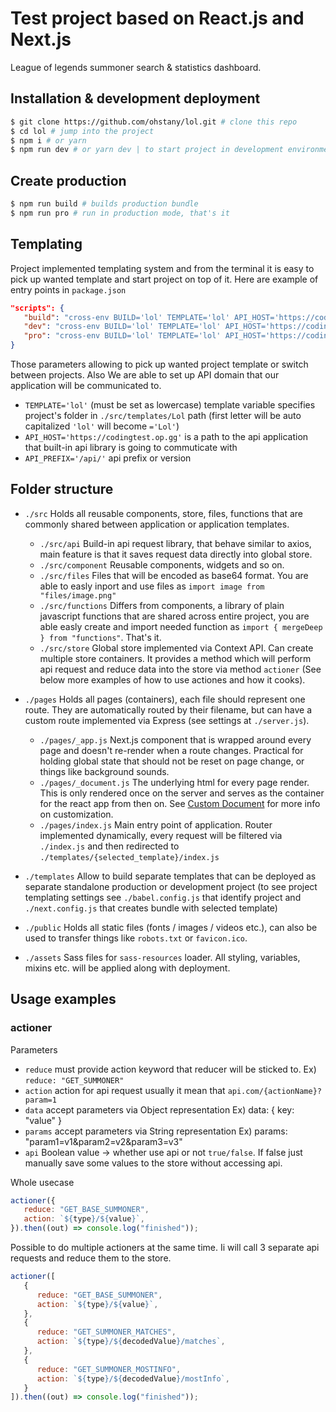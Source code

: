 # Test project based on React.js and Next.js

League of legends summoner search & statistics dashboard.

## Installation & development deployment

```bash
$ git clone https://github.com/ohstany/lol.git # clone this repo
$ cd lol # jump into the project
$ npm i # or yarn
$ npm run dev # or yarn dev | to start project in development environment
```

## Create production

```bash
$ npm run build # builds production bundle
$ npm run pro # run in production mode, that's it
```

## Templating

Project implemented templating system and from the terminal it is easy to pick up wanted template and start project on top of it. Here are example of entry points in `package.json`

```json
"scripts": {
   "build": "cross-env BUILD='lol' TEMPLATE='lol' API_HOST='https://codingtest.op.gg' API_PREFIX='/api/' ROBOTS='allow' NODE_ENV=production PORT=3000 next build",
   "dev": "cross-env BUILD='lol' TEMPLATE='lol' API_HOST='https://codingtest.op.gg' API_PREFIX='/api/' ROBOTS='allow' NODE_ENV=development PORT=3000 node server.js",
   "pro": "cross-env BUILD='lol' TEMPLATE='lol' API_HOST='https://codingtest.op.gg' API_PREFIX='/api/' ROBOTS='allow' NODE_ENV=production PORT=3000 node server.js"
}
```

Those parameters allowing to pick up wanted project template or switch between projects. Also We are able to set up API domain that our application will be communicated to.

-   `TEMPLATE='lol'` (must be set as lowercase) template variable specifies project's folder in `./src/templates/Lol` path (first letter will be auto capitalized `'lol'` will become `='Lol'`)
-   `API_HOST='https://codingtest.op.gg'` is a path to the api application that built-in api library is going to commuticate with
-   `API_PREFIX='/api/'` api prefix or version

## Folder structure

-   `./src`
    Holds all reusable components, store, files, functions that are commonly shared between application or application templates.

    -   `./src/api`
        Build-in api request library, that behave similar to axios, main feature is that it saves request data directly into global store.
    -   `./src/component`
        Reusable components, widgets and so on.
    -   `./src/files`
        Files that will be encoded as base64 format. You are able to easly inport and use files as `import image from "files/image.png"`
    -   `./src/functions`
        Differs from components, a library of plain javascript functions that are shared across entire project, you are able easly create and import needed function as `import { mergeDeep } from "functions"`. That's it.
    -   `./src/store`
        Global store implemented via Context API. Can create multiple store containers. It provides a method which will perform api request and reduce data into the store via method `actioner` (See below more examples of how to use actiones and how it cooks).

-   `./pages`
    Holds all pages (containers), each file should represent one route. They are automatically routed by their filename, but can have a custom route implemented via Express (see settings at `./server.js`).

    -   `./pages/_app.js`
        Next.js component that is wrapped around every page and doesn't re-render when a route changes. Practical for holding global state that should not be reset on page change, or things like background sounds.
    -   `./pages/_document.js`
        The underlying html for every page render. This is only rendered once on the server and serves as the container for the react app from then on. See [Custom Document](https://github.com/zeit/next.js#custom-document) for more info on customization.
    -   `./pages/index.js`
        Main entry point of application. Router implemented dynamically, every request will be filtered via `./index.js` and then redirected to `./templates/{selected_template}/index.js`

-   `./templates`
    Allow to build separate templates that can be deployed as separate standalone production or development project (to see project templating settings see `./babel.config.js` that identify project and `./next.config.js` that creates bundle with selected template)

-   `./public`
    Holds all static files (fonts / images / videos etc.), can also be used to transfer things like `robots.txt` or `favicon.ico`.

-   `./assets`
    Sass files for `sass-resources` loader. All styling, variables, mixins etc. will be applied along with deployment.

## Usage examples

### actioner

Parameters

-   `reduce` must provide action keyword that reducer will be sticked to. Ex) `reduce: "GET_SUMMONER"`
-   `action` action for api request usually it mean that `api.com/{actionName}?param=1`
-   `data` accept parameters via Object representation Ex) data: { key: "value" }
-   `params` accept parameters via String representation Ex) params: "param1=v1&param2=v2&param3=v3"
-   `api` Boolean value -> whether use api or not `true/false`. If false just manually save some values to the store without accessing api.

Whole usecase

```javascript
actioner({
   reduce: "GET_BASE_SUMMONER",
   action: `${type}/${value}`,
}).then((out) => console.log("finished"));
```

Possible to do multiple actioners at the same time. Ii will call 3 separate api requests and reduce them to the store.

```javascript
actioner([
   {
      reduce: "GET_BASE_SUMMONER",
      action: `${type}/${value}`,
   },
   {
      reduce: "GET_SUMMONER_MATCHES",
      action: `${type}/${decodedValue}/matches`,
   },
   {
      reduce: "GET_SUMMONER_MOSTINFO",
      action: `${type}/${decodedValue}/mostInfo`,
   }
]).then((out) => console.log("finished"));
```

